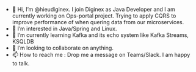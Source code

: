 - 👋 Hi, I’m @hieudiginex. I join Diginex as Java Developer and I am currently working on Ops-portal project. Trying to apply CQRS to improve performance of when quering data from our microservices. 
- 👀 I’m interested in Java/Spring and Linux.
- 🌱 I’m currently learning Kafka and its echo system like Kafka Streams, KSQLDB
- 💞️ I’m looking to collaborate on anything.
- 📫 How to reach me : Drop me a message on Teams/Slack. I am happy to talk. 


